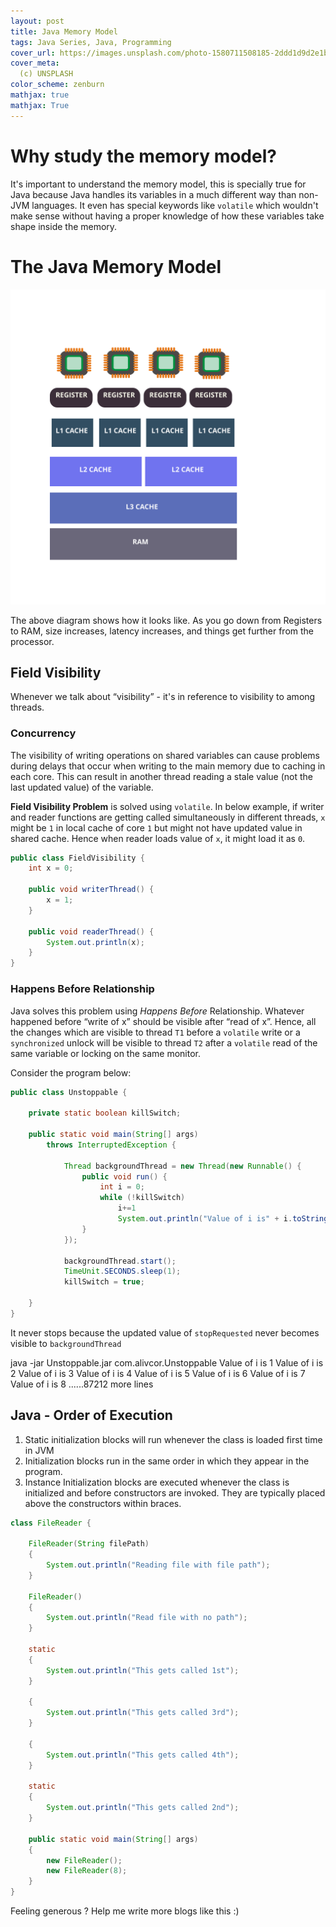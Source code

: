 ```yaml
---
layout: post
title: Java Memory Model
tags: Java Series, Java, Programming
cover_url: https://images.unsplash.com/photo-1580711508185-2ddd1d9d2e1b
cover_meta: 
  (c) UNSPLASH
color_scheme: zenburn
mathjax: true
mathjax: True
---
```

<style TYPE="text/css">
code.has-jax {font: inherit; font-size: 100%; background: inherit; border: inherit;}
</style>
<script src="https://cdn.jsdelivr.net/npm/@duckdoc/termynal@1.0.0/termynal.min.js"></script>
<link rel="stylesheet" href="https://cdn.jsdelivr.net/npm/@duckdoc/termynal@1.0.0/termynal.min.css">
<script type="text/x-mathjax-config">
MathJax.Hub.Config({
    tex2jax: {
        inlineMath: [['$','$']],
        skipTags: ['script', 'noscript', 'style', 'textarea', 'pre'] // removed 'code' entry
    }
});
MathJax.Hub.Queue(function() {
    var all = MathJax.Hub.getAllJax(), i;
    for(i = 0; i < all.length; i += 1) {
        all[i].SourceElement().parentNode.className += ' has-jax';
    }
});
</script>
<script type="text/javascript" src="https://cdnjs.cloudflare.com/ajax/libs/mathjax/2.7.4/MathJax.js?config=TeX-AMS_HTML-full"></script>

# Why study the memory model?

It's important to understand the memory model, this is specially true for Java because Java handles its variables in a much different way than non-JVM languages. It even has special keywords like `volatile` which wouldn't make sense without having a proper knowledge of how these variables take shape inside the memory.

# The Java Memory Model

<img src="https://github.com/abhinandandubey/abhinandandubey.github.io/raw/master/assets/images/Java_Memory_Model.svg"/>

The above diagram shows how it looks like. As you go down from Registers to RAM, size increases, latency increases, and things get further from the processor.

## Field Visibility 

Whenever we talk about “visibility” - it's in reference to visibility to among threads.

### Concurrency 

The visibility of writing operations on shared variables can cause problems during delays that occur when writing to the main memory due to caching in each core. This can result in another thread reading a stale value (not the last updated value) of the variable.

**Field Visibility Problem** is solved using `volatile`. In below example, if writer and reader functions are getting called simultaneously in different threads, `x` might be `1` in local cache of core `1` but might not have updated value in shared cache. Hence when reader loads value of `x`, it might load it as `0`.

```java
public class FieldVisibility {
    int x = 0;

    public void writerThread() {
        x = 1;
    }

    public void readerThread() {
        System.out.println(x);
    }
}
```

### Happens Before Relationship

Java solves this problem using _Happens Before_ Relationship. Whatever happened before “write of x” should be visible after “read of x”. Hence, all the changes which are visible to thread `T1` before a `volatile` write or a `synchronized` unlock will be visible to thread `T2` after a `volatile` read of the same variable or locking on the same monitor.

Consider the program below:

```java
public class Unstoppable {

    private static boolean killSwitch;

    public static void main(String[] args) 
        throws InterruptedException {

            Thread backgroundThread = new Thread(new Runnable() {
                public void run() {
                    int i = 0;
                    while (!killSwitch)
                        i+=1
                        System.out.println("Value of i is" + i.toString());
                }
            });

            backgroundThread.start();
            TimeUnit.SECONDS.sleep(1);
            killSwitch = true;

    }
}
```


It never stops because the updated value of `stopRequested` never becomes visible to `backgroundThread`

<div id="termynal" data-termynal>
    <span data-ty="input">java -jar Unstoppable.jar com.alivcor.Unstoppable</span>
    <span data-ty>Value of i is 1</span>
    <span data-ty>Value of i is 2</span>
    <span data-ty>Value of i is 3</span>
    <span data-ty>Value of i is 4</span>
    <span data-ty>Value of i is 5</span>
    <span data-ty>Value of i is 6</span>
    <span data-ty>Value of i is 7</span>
    <span data-ty>Value of i is 8</span>
    <span data-ty>......87212 more lines</span>
</div>


## Java - Order of Execution

1. Static initialization blocks will run whenever the class is loaded first time in JVM
2. Initialization blocks run in the same order in which they appear in the program.
3. Instance Initialization blocks are executed whenever the class is initialized and before constructors are invoked. They are typically placed above the constructors within braces.

```java
class FileReader { 
  
    FileReader(String filePath) 
    { 
        System.out.println("Reading file with file path"); 
    } 
  
    FileReader() 
    { 
        System.out.println("Read file with no path"); 
    } 
  
    static
    { 
        System.out.println("This gets called 1st"); 
    } 
  
    { 
        System.out.println("This gets called 3rd"); 
    } 
  
    { 
        System.out.println("This gets called 4th"); 
    } 
  
    static
    { 
        System.out.println("This gets called 2nd"); 
    } 
  
    public static void main(String[] args) 
    { 
        new FileReader(); 
        new FileReader(8); 
    } 
} 
```



Feeling generous ? Help me write more blogs like this :)  

<center>
<script type="text/javascript" src="https://cdnjs.buymeacoffee.com/1.0.0/button.prod.min.js" data-name="bmc-button" data-slug="abhinandandubey" data-color="#FFDD00" data-emoji=""  data-font="Cookie" data-text="Buy me a coffee" data-outline-color="#000" data-font-color="#000" data-coffee-color="#fff" ></script>
</center>
